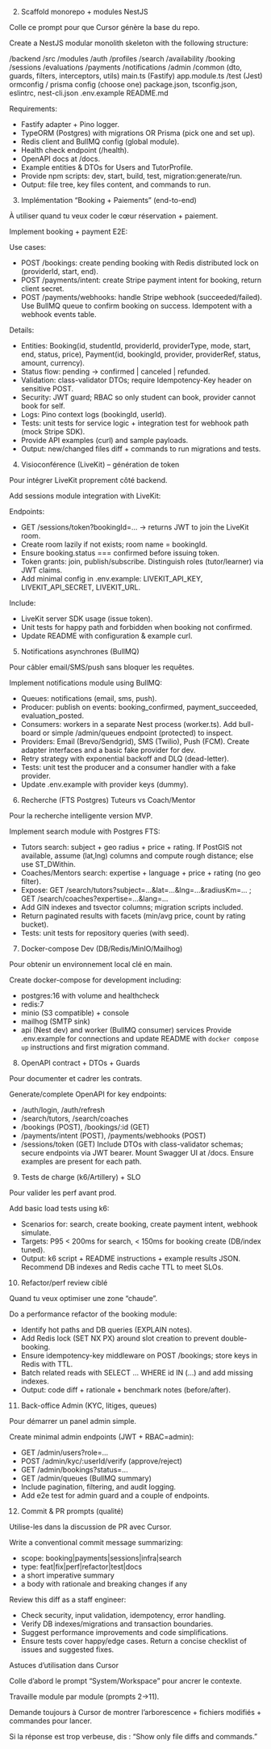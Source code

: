 2) Scaffold monorepo + modules NestJS

Colle ce prompt pour que Cursor génère la base du repo.

Create a NestJS modular monolith skeleton with the following structure:

/backend
  /src
    /modules
      /auth
      /profiles
      /search
      /availability
      /booking
      /sessions
      /evaluations
      /payments
      /notifications
      /admin
    /common (dto, guards, filters, interceptors, utils)
    main.ts (Fastify)
    app.module.ts
  /test (Jest)
  ormconfig / prisma config (choose one)
  package.json, tsconfig.json, eslintrc, nest-cli.json
  .env.example
  README.md

Requirements:
- Fastify adapter + Pino logger.
- TypeORM (Postgres) with migrations OR Prisma (pick one and set up).
- Redis client and BullMQ config (global module).
- Health check endpoint (/health).
- OpenAPI docs at /docs.
- Example entities & DTOs for Users and TutorProfile.
- Provide npm scripts: dev, start, build, test, migration:generate/run.
- Output: file tree, key files content, and commands to run.

3) Implémentation “Booking + Paiements” (end-to-end)

À utiliser quand tu veux coder le cœur réservation + paiement.

Implement booking + payment E2E:

Use cases:
- POST /bookings: create pending booking with Redis distributed lock on (providerId, start, end).
- POST /payments/intent: create Stripe payment intent for booking, return client secret.
- POST /payments/webhooks: handle Stripe webhook (succeeded/failed). Use BullMQ queue to confirm booking on success. Idempotent with a webhook events table.

Details:
- Entities: Booking(id, studentId, providerId, providerType, mode, start, end, status, price), Payment(id, bookingId, provider, providerRef, status, amount, currency).
- Status flow: pending -> confirmed | canceled | refunded.
- Validation: class-validator DTOs; require Idempotency-Key header on sensitive POST.
- Security: JWT guard; RBAC so only student can book, provider cannot book for self.
- Logs: Pino context logs (bookingId, userId).
- Tests: unit tests for service logic + integration test for webhook path (mock Stripe SDK).
- Provide API examples (curl) and sample payloads.
- Output: new/changed files diff + commands to run migrations and tests.

4) Visioconférence (LiveKit) – génération de token

Pour intégrer LiveKit proprement côté backend.

Add sessions module integration with LiveKit:

Endpoints:
- GET /sessions/token?bookingId=... -> returns JWT to join the LiveKit room.
- Create room lazily if not exists; room name = bookingId.
- Ensure booking.status === confirmed before issuing token.
- Token grants: join, publish/subscribe. Distinguish roles (tutor/learner) via JWT claims.
- Add minimal config in .env.example: LIVEKIT_API_KEY, LIVEKIT_API_SECRET, LIVEKIT_URL.

Include:
- LiveKit server SDK usage (issue token).
- Unit tests for happy path and forbidden when booking not confirmed.
- Update README with configuration & example curl.

5) Notifications asynchrones (BullMQ)

Pour câbler email/SMS/push sans bloquer les requêtes.

Implement notifications module using BullMQ:

- Queues: notifications (email, sms, push).
- Producer: publish on events: booking_confirmed, payment_succeeded, evaluation_posted.
- Consumers: workers in a separate Nest process (worker.ts). Add bull-board or simple /admin/queues endpoint (protected) to inspect.
- Providers: Email (Brevo/Sendgrid), SMS (Twilio), Push (FCM). Create adapter interfaces and a basic fake provider for dev.
- Retry strategy with exponential backoff and DLQ (dead-letter).
- Tests: unit test the producer and a consumer handler with a fake provider.
- Update .env.example with provider keys (dummy).

6) Recherche (FTS Postgres) Tuteurs vs Coach/Mentor

Pour la recherche intelligente version MVP.

Implement search module with Postgres FTS:

- Tutors search: subject + geo radius + price + rating. If PostGIS not available, assume (lat,lng) columns and compute rough distance; else use ST_DWithin.
- Coaches/Mentors search: expertise + language + price + rating (no geo filter).
- Expose: GET /search/tutors?subject=...&lat=...&lng=...&radiusKm=... ; GET /search/coaches?expertise=...&lang=...
- Add GIN indexes and tsvector columns; migration scripts included.
- Return paginated results with facets (min/avg price, count by rating bucket).
- Tests: unit tests for repository queries (with seed).

7) Docker-compose Dev (DB/Redis/MinIO/Mailhog)

Pour obtenir un environnement local clé en main.

Create docker-compose for development including:
- postgres:16 with volume and healthcheck
- redis:7
- minio (S3 compatible) + console
- mailhog (SMTP sink)
- api (Nest dev) and worker (BullMQ consumer) services
Provide .env.example for connections and update README with `docker compose up` instructions and first migration command.

8) OpenAPI contract + DTOs + Guards

Pour documenter et cadrer les contrats.

Generate/complete OpenAPI for key endpoints:
- /auth/login, /auth/refresh
- /search/tutors, /search/coaches
- /bookings (POST), /bookings/:id (GET)
- /payments/intent (POST), /payments/webhooks (POST)
- /sessions/token (GET)
Include DTOs with class-validator schemas; secure endpoints via JWT bearer. Mount Swagger UI at /docs. Ensure examples are present for each path.

9) Tests de charge (k6/Artillery) + SLO

Pour valider les perf avant prod.

Add basic load tests using k6:
- Scenarios for: search, create booking, create payment intent, webhook simulate.
- Targets: P95 < 200ms for search, < 150ms for booking create (DB/index tuned).
- Output: k6 script + README instructions + example results JSON.
Recommend DB indexes and Redis cache TTL to meet SLOs.

10) Refactor/perf review ciblé

Quand tu veux optimiser une zone “chaude”.

Do a performance refactor of the booking module:
- Identify hot paths and DB queries (EXPLAIN notes).
- Add Redis lock (SET NX PX) around slot creation to prevent double-booking.
- Ensure idempotency-key middleware on POST /bookings; store keys in Redis with TTL.
- Batch related reads with SELECT ... WHERE id IN (...) and add missing indexes.
- Output: code diff + rationale + benchmark notes (before/after).

11) Back-office Admin (KYC, litiges, queues)

Pour démarrer un panel admin simple.

Create minimal admin endpoints (JWT + RBAC=admin):
- GET /admin/users?role=...
- POST /admin/kyc/:userId/verify (approve/reject)
- GET /admin/bookings?status=...
- GET /admin/queues (BullMQ summary)
- Include pagination, filtering, and audit logging.
- Add e2e test for admin guard and a couple of endpoints.

12) Commit & PR prompts (qualité)

Utilise-les dans la discussion de PR avec Cursor.

Write a conventional commit message summarizing:
- scope: booking|payments|sessions|infra|search
- type: feat|fix|perf|refactor|test|docs
- a short imperative summary
- a body with rationale and breaking changes if any

Review this diff as a staff engineer:
- Check security, input validation, idempotency, error handling.
- Verify DB indexes/migrations and transaction boundaries.
- Suggest performance improvements and code simplifications.
- Ensure tests cover happy/edge cases.
Return a concise checklist of issues and suggested fixes.

Astuces d’utilisation dans Cursor

Colle d’abord le prompt “System/Workspace” pour ancrer le contexte.

Travaille module par module (prompts 2→11).

Demande toujours à Cursor de montrer l’arborescence + fichiers modifiés + commandes pour lancer.

Si la réponse est trop verbeuse, dis : “Show only file diffs and commands.”